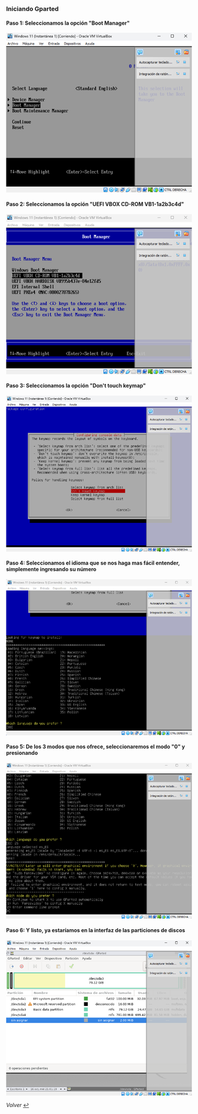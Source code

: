 ### Iniciando Gparted
####

#### Paso 1: Seleccionamos la opción "Boot Manager"
![img](../img/paso1.png)
####
#### Paso 2: Seleccionamos la opción "UEFI VBOX CD-ROM VB1-1a2b3c4d"
![img](../img/paso2.png)
####
#### Paso 3: Seleccionamos la opción "Don't touch keymap"
![img](../img/paso3.png)
####
#### Paso 4: Seleccionamos el idioma que se nos haga mas fácil entender, simplemente ingresando su número
![img](../img/paso4.png)
####
#### Paso 5: De los 3 modos que nos ofrece, seleccionaremos el modo "0" y presionando <ENTER>
![img](../img/paso5.png)
####
#### Paso 6: Y listo, ya estaríamos en la interfaz de las particiones de discos
![img](../img/paso6.png)

*Volver* [:leftwards_arrow_with_hook:](..)
